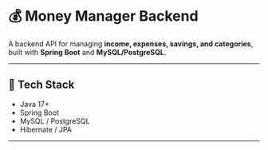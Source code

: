 # 💰 Money Manager Backend

A backend API for managing **income, expenses, savings, and categories**, built with **Spring Boot** and **MySQL/PostgreSQL**.

---

## 🚀 Tech Stack
- Java 17+  
- Spring Boot  
- MySQL / PostgreSQL  
- Hibernate / JPA  

---
